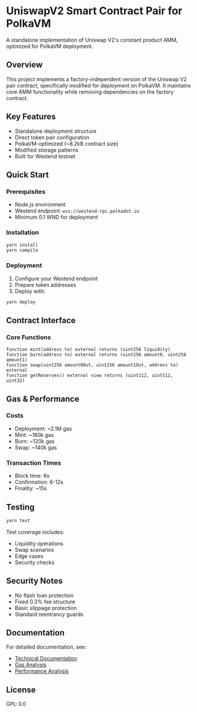 # UniswapV2 Smart Contract Pair for PolkaVM

A standalone implementation of Uniswap V2's constant product AMM, optimized for PolkaVM deployment.

## Overview
This project implements a factory-independent version of the Uniswap V2 pair contract, specifically modified for deployment on PolkaVM. It maintains core AMM functionality while removing dependencies on the factory contract.

## Key Features
- Standalone deployment structure
- Direct token pair configuration
- PolkaVM-optimized (~8.2kB contract size)
- Modified storage patterns
- Built for Westend testnet

## Quick Start

### Prerequisites
- Node.js environment
- Westend endpoint: `wss://westend-rpc.polkadot.io`
- Minimum 0.1 WND for deployment

### Installation
```bash
yarn install
yarn compile
```

### Deployment
1. Configure your Westend endpoint
2. Prepare token addresses
3. Deploy with:
```bash
yarn deploy
```

## Contract Interface

### Core Functions
```solidity
function mint(address to) external returns (uint256 liquidity)
function burn(address to) external returns (uint256 amount0, uint256 amount1)
function swap(uint256 amount0Out, uint256 amount1Out, address to) external
function getReserves() external view returns (uint112, uint112, uint32)
```

## Gas & Performance

### Costs
- Deployment: ~2.1M gas
- Mint: ~180k gas
- Burn: ~120k gas
- Swap: ~140k gas

### Transaction Times
- Block time: 6s
- Confirmation: 6-12s
- Finality: ~15s

## Testing
```bash
yarn test
```

Test coverage includes:
- Liquidity operations
- Swap scenarios
- Edge cases
- Security checks

## Security Notes
- No flash loan protection
- Fixed 0.3% fee structure
- Basic slippage protection
- Standard reentrancy guards

## Documentation
For detailed documentation, see:
- [Technical Documentation](./DOCUMENTATION.md)
- [Gas Analysis](./GAS_ANALYSIS.md)
- [Performance Analysis](./PERFORMANCE_ANALYSIS.md)

## License
GPL-3.0

